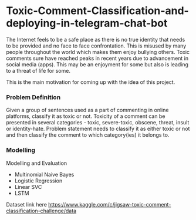 # Toxic-Comment-Classification-and-deploying-in-telegram-chat-bot

The Internet feels to be a safe place as there is no true identity that needs to be
provided and no face to face confrontation. This is misused by many people
throughout the world which makes them enjoy bullying others. Toxic comments
sure have reached peaks in recent years due to advancement in social media
(apps). This may be an enjoyment for some but also is leading to a threat of life
for some. 

This is the main motivation for coming up with the idea of this project.

### Problem Definition
Given a group of sentences used as a part of commenting in online platforms,
classify it as toxic or not. Toxicity of a comment can be presented in several
categories - toxic, severe-toxic, obscene, threat, insult or identity-hate. Problem
statement needs to classify it as either toxic or not and then classify the
comment to which category(ies) it belongs to.

### Modelling
Modelling and Evaluation
- Multinomial Naive Bayes
- Logistic Regression
- Linear SVC
- LSTM


Dataset link here
https://www.kaggle.com/c/jigsaw-toxic-comment-classification-challenge/data
